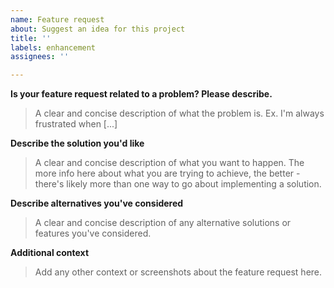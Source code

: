 ```yaml
---
name: Feature request
about: Suggest an idea for this project
title: ''
labels: enhancement
assignees: ''

---
```


**Is your feature request related to a problem? Please describe.**
> A clear and concise description of what the problem is. Ex. I'm always frustrated when [...]


**Describe the solution you'd like**
> A clear and concise description of what you want to happen.
> The more info here about what you are trying to achieve, the better - there's likely more than one way to go about implementing a solution.

**Describe alternatives you've considered**
> A clear and concise description of any alternative solutions or features you've considered.

**Additional context**
> Add any other context or screenshots about the feature request here.

